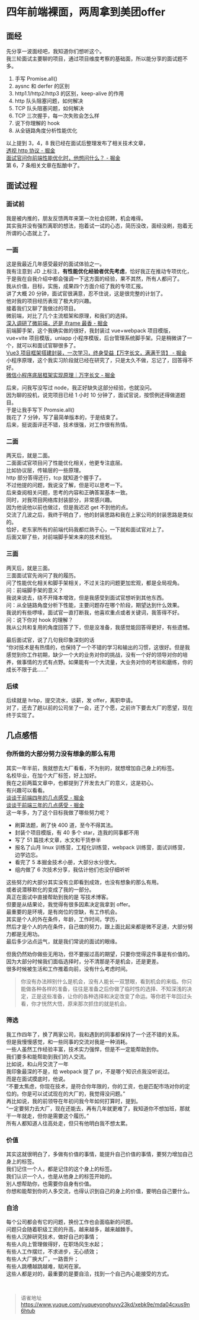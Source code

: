 # 四年前端裸面，两周拿到美团offer
## 面经

先分享一波面经吧，我知道你们想听这个。  
我三轮面试主要聊的项目，通过项目维度考察的基础面，所以能分享的面试题不多。

1. 手写 Promise.all()
2. aysnc 和 derfer 的区别
3. http1.1/http2/http3 的区别，keep-alive 的作用
4. http 队头阻塞问题，如何解决
5. TCP 队头阻塞问题，如何解决
6. TCP 三次握手，每一次失败会怎么样
7. 说下你理解的 hook
8. 从全链路角度分析性能优化

以上提到 3，4，8 我已经在面试后整理发布了相关技术文章，  
[透视 http 协议 - 掘金](https://juejin.cn/post/7273024681641918525)  
[面试官问你前端性能优化时，他想问什么？ - 掘金](https://juejin.cn/post/7274991134362681383)  
第 6，7 条相关文章在酝酿中了。

## 面试过程

### 面试前

我是被内推的，朋友反馈两年来第一次社会招聘，机会难得。  
其实我并没有强烈离职的想法，抱着试一试的心态，简历没改，面经没刷，抱着无所谓的心态就上了。

### 一面

这是我最近几年感受最好的面试体验之一。  
我有注意到 JD 上标注，**有性能优化经验者优先考虑**，恰好我正在推动专项优化，于是我在自我介绍中都会强调一下这方面的经验，果不其然，所有人都问了。  
我从价值，目标，实施，成果四个方面介绍了我的专项汇报。  
讲了大概 20 分钟，面试官很满意，忍不住说，这是很完整的计划了。  
他对我的项目经历表现了极大的兴趣。  
接着我们又聊了我做过的项目。  
微前端，对比了几个主流框架和原理，和我们的选择。  
[深入调研了微前端，还是 iframe 最香 - 掘金](https://juejin.cn/post/7244070072788287544)  
前端脚手架，这个我确实做的很好，我封装过 vue+webpack 项目模版，vue+vite 项目模版，uniapp 小程序模版，后台管理系统脚手架。只是稍微讲了一个，就可以和面试官聊很多了。  
[Vue3 项目框架搭建封装，一次学习，终身受益【万字长文，满满干货】 - 掘金](https://juejin.cn/post/7127130027992285197)  
小程序原理，这个我实习阶段就已经在研究了，只是太久不做，忘记了，回答得不好。  
[微信小程序底层框架实现原理｜万字长文 - 掘金](https://juejin.cn/post/7140509513852911647)

后来，问我写没写过 node，我正好缺失这部分经验，也就没问。  
因为聊的投机，说完项目已经 1 小时 10 分钟了，面试官说，按惯例还得做道题目。  
于是让我手写下 Promsie.all()  
我花了 7 分钟，写了最简单版本的，于是结束了。  
后来，挺说面评还不错，技术很强，对工作很有热情。

### 二面

两天后，就是二面。  
二面面试官项目问了性能优化相关，他更专注底层。  
比如协议层，传输层的一些原理。  
http 部分答得还行，tcp 就知道个握手了。  
不过他提的问题，我说没了解，但是可以思考一下。  
后来查阅相关问题，思考的内容和正确答案基本一致。  
同时，对我项目网络库封装部分，非常感兴趣。  
因为他说他以前也做过，但是我迟迟 get 不到他的点。  
交流了几波之后，我终于明白了，他的封装思路和我在上家公司的封装思路是类似的。  
恰好，老东家所有的前端代码我都烂熟于心，一下就和面试官对上了。  
后面又聊了些，对前端脚手架未来的技术规划。

### 三面

两天后，就是三面。  
三面面试官先询问了我的履历。  
问了性能优化相关和脚手架相关，不过关注的问题更加宏观，都是全局视角。  
问：前端脚手架的意义？  
我说来说去，绕不开降本增效，但是我感受到面试官想听到其他东西。  
问：从全链路角度分析下性能，主要问题存在哪个阶段，期望达到什么效果。  
我说的有些啰嗦，面试官一直打断我，他喜欢重点或者关键词，我答得不好。  
问：说下你对 hook 的理解？  
我从公共和复用的角度回答了下，但是没准备，我感觉能回答得更好，有些遗憾。

最后面试官，说了几句我印象深刻的话  
“你对技术是有热情的，也保持了一个不错的学习和输出的习惯，这很好。但是我感觉到你工作初期，缺少一个大的业务对你的挑战，没有一个好的领导对你的培养，做事情的方式有点野。如果能有一个大流量，大业务对你的考验和磨练，你的成长不限于此......”

### 后续

后续就是 hrbp，提交流水，谈薪，发 offer，离职申请。  
对了，还去了趟以前的公司坐了一会，还了个愿，之前许下要去大厂的愿望，现在终于实现了。

## 几点感悟

### 你所做的大部分努力没有想象的那么有用

其实一年半前，我就想去大厂看看，不为别的，就想增加自己身上的标签。  
名校毕业，在加个大厂标签，好上加好。  
我在之前两篇文章中，也都提到了开发去大厂的意义，这是初心。  
有兴趣可以看看。  
[谈谈干前端四年的几点感受 - 掘金](https://juejin.cn/post/7258509816691834917)  
[谈谈干前端三年的几点感受 - 掘金](https://juejin.cn/post/7110030532280320031)  
这一年多，为了这个目标我做了哪些努力呢？

- 刷算法题，刷了快 400 道，至今不得其法。
- 封装个项目模版，有 40 多个 star，连我的同事都不用
- 写了 51 篇技术文章，水文和干货参半
- 报名了山月 linux 训练营，工程化训练营，webpack 训练营，面试训练营，边学边忘。
- 看完了 5 本掘金技术小册，大部分水分很大。
- 组内做了 6 次技术分享，我估计他们也没仔细听听

这些努力的大部分其实没有立即看到成效，也没有想象的那么有用。  
或者说潜移默化的变成了我的一部分。  
真正在面试中直接帮助到我的是 写技术博客。  
但要是从结果论，我觉得有很多因素决定我拿到 offer。  
最重要的是环境，是有岗位的空缺，有工作机会。  
其实是个人的外在条件，年龄，工作时间，学历，  
然后才是个人的内在条件，自己做的努力，跟上面比起来都是微不足道，大部分努力都是无用功。  
最后多少沾点运气，就是我们常说的面试的眼缘。

但我仍然劝你做些无用功，但不要报过高的期望，只要你觉得这件事是有价值的。  
因为大部分时候我们面临选择时，分不清那是不是机会，还是更差。  
很多时候被生活和工作推着向前，没有什么考虑时间。

> 你没有办法辨别什么是机会，没有人能长一双慧眼，看到机会的来临。你只能做各种各样的准备，往往是准备之后你做了临时性的选择、不知深浅的决定，正是这些准备，让你的各种选择和决定改变了命运。等你若干年回过头看，你才恍然大悟，原来那次抓住的就是机会。

### 筛选

我工作四年了，换了两家公司，我和遇到的同事都保持了一个还不错的关系。  
但是我慢慢感觉，和一些同事的交流对我是一种消耗。  
一些人虽然工作经验丰富，技术实力强悍，但是不一定能帮助到你。  
我们要多和能帮助到我们的人交流。  
比如说，和山月交流了一年  
我印象最深的不是，给 webpack 提了 pr，不是哪个知识点我没听说过。  
而是在面试摸底时，他说。  
“不要太焦虑，你现在技术，是符合你年限的，你的工资，也是匹配市场对你的定位的。你是可以试试现在的大厂的，我觉得没问题。”  
再比如说，我的前领导在年初问我今年如何打算时，提到。  
“一定要努力去大厂，现在还能去，再有几年就更难了，我知道你不想加班，那就干一年就走，但你是需要这个履历。”  
所有人都知道人往高处走，但只有他明白我不想太累。

### 价值

其实这就很明白了，多做有价值的事情，能提升自己价值的事情，要努力增加自己身上的标签。  
我们记住一个人，都是记住的这个身上的标签。  
我们认识一个人，也是从他身上的标签开始的。  
别人想帮助你，也需要你自身有价值。  
你想和能帮到你的人多交流，也得认识到自己的身上的价值，要明白自己要什么。

### 自洽

每个公司都会有它的问题，换份工作也会面临新的问题。  
问题只会随着职级工资的升高，越来越多，越来越棘手。  
有些人沉醉研究技术，做好自己的事情；  
有些人向上管理做得好，在职场风生水起；  
有些人工作摆烂，不求进步，无心绩效；  
有些人大厂换大厂，一路晋升；  
有些人跳槽越跳越难，赋闲在家。  
这些人都是对的，最重要的是要自洽，找到一个自己内心能接受的方式。

<br>
  
> 语雀地址 https://www.yuque.com/yuqueyonghuyv23kd/xebk9e/mda04cxus9n6htub